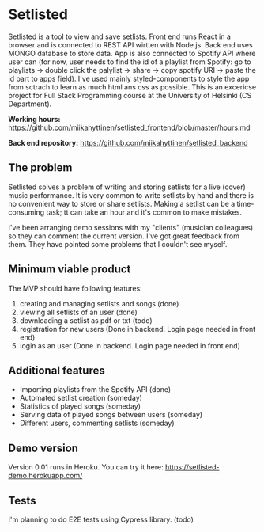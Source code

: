 # Setlisted

Setlisted is a tool to view and save setlists. Front end runs React in a browser and is connected to REST API wirtten with Node.js. Back end uses MONGO database to store data. App is also connected to Spotify API where user can (for now, user needs to find the id of a playlist from Spotify: go to playlists -> double click the palylist -> share -> copy spotify URI -> paste the id part to apps field). I've used mainly styled-components to style the app from sctrach to learn as much html ans css as possible. This is an excericse project for Full Stack Programming course at the University of Helsinki (CS Department).

**Working hours:** https://github.com/miikahyttinen/setlisted_frontend/blob/master/hours.md

**Back end repository:** https://github.com/miikahyttinen/setlisted_backend

## The problem

Setlisted solves a problem of writing and storing setlists for a live (cover) music performance. It is very common to write setlists by hand and there is no convenient way to store or share setlists. Making a setlist can be a time-consuming task; tt can take an hour and it's common to make mistakes.

I've been arranging demo sessions with my "clients" (musician colleagues) so they can comment the current version. I've got great feedback from them. They have pointed some problems that I couldn't see myself.

## Minimum viable product

The MVP should have following features:

1. creating and managing setlists and songs (done)
2. viewing all setlists of an user (done)
3. downloading a setlist as pdf or txt (todo)
4. registration for new users (Done in backend. Login page needed in front end)
5. login as an user (Done in backend. Login page needed in front end)

## Additional features

- Importing playlists from the Spotify API (done)
- Automated setlist creation (someday)
- Statistics of played songs (someday)
- Serving data of played songs between users (someday)
- Different users, commenting setlists (someday)

## Demo version

Version 0.01 runs in Heroku. You can try it here: https://setlisted-demo.herokuapp.com/

## Tests

I'm planning to do E2E tests using Cypress library. (todo)
